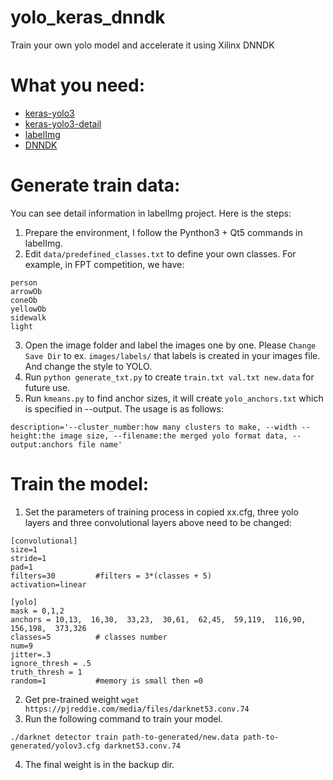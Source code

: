 <!--
 * @Author: Sauron Wu
 * @GitHub: wutianze
 * @Email: 1369130123qq@gmail.com
 * @Date: 2019-11-06 17:34:36
 * @LastEditors: Sauron Wu
 * @LastEditTime: 2019-11-27 15:21:32
 * @Description: 
 -->
# yolo_keras_dnndk
Train your own yolo model and accelerate it using Xilinx DNNDK

# What you need:
- [keras-yolo3](https://github.com/qqwweee/keras-yolo3.git)
- [keras-yolo3-detail](https://github.com/SpikeKing/keras-yolo3-detection)
- [labelImg](https://github.com/tzutalin/labelImg.git)
- [DNNDK]()

# Generate train data:
You can see detail information in labelImg project. Here is the steps:
1. Prepare the environment, I follow the Pynthon3 + Qt5 commands in labelImg.
2. Edit `data/predefined_classes.txt` to define your own classes. For example, in FPT competition, we have:
```
person
arrowOb
coneOb
yellowOb
sidewalk
light

```
3. Open the image folder and label the images one by one. Please `Change Save Dir` to ex. `images/labels/` that labels is created in your images file. And change the style to YOLO.
4. Run `python generate_txt.py` to create `train.txt val.txt new.data` for future use.
5. Run `kmeans.py` to find anchor sizes, it will create `yolo_anchors.txt` which is specified in --output. The usage is as follows:
```
description='--cluster_number:how many clusters to make, --width --height:the image size, --filename:the merged yolo format data, --output:anchors file name'
``` 

# Train the model:
1. Set the parameters of training process in copied xx.cfg, three yolo layers and three convolutional layers above need to be changed:
```
[convolutional]
size=1
stride=1
pad=1
filters=30         #filters = 3*(classes + 5)
activation=linear

[yolo]
mask = 0,1,2
anchors = 10,13,  16,30,  33,23,  30,61,  62,45,  59,119,  116,90,  156,198,  373,326
classes=5          # classes number
num=9
jitter=.3
ignore_thresh = .5
truth_thresh = 1
random=1           #memory is small then =0
```
2. Get pre-trained weight `wget https://pjreddie.com/media/files/darknet53.conv.74`
3. Run the following command to train your model.
```
./darknet detector train path-to-generated/new.data path-to-generated/yolov3.cfg darknet53.conv.74
```
4. The final weight is in the backup dir.
